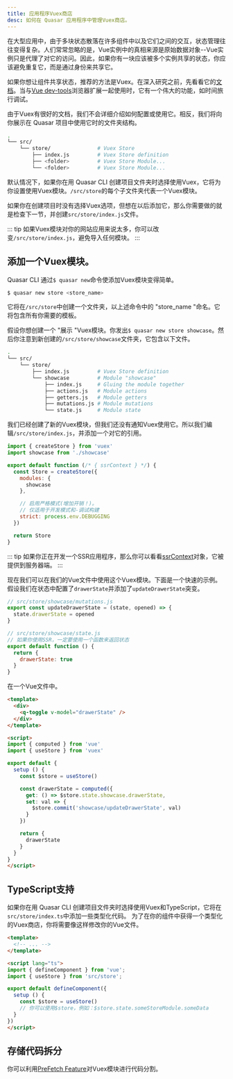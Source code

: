 ```yaml
---
title: 应用程序Vuex商店
desc: 如何在 Quasar 应用程序中管理Vuex商店。
---
```

在大型应用中，由于多块状态散落在许多组件中以及它们之间的交互，状态管理往往变得复杂。人们常常忽略的是，Vue实例中的真相来源是原始数据对象--Vue实例只是代理了对它的访问。因此，如果你有一块应该被多个实例共享的状态，你应该避免重复它，而是通过身份来共享它。

如果你想让组件共享状态，推荐的方法是Vuex。在深入研究之前，先看看它的[文档](https://vuex.vuejs.org/)。当与[Vue dev-tools](https://github.com/vuejs/vue-devtools)浏览器扩展一起使用时，它有一个伟大的功能，如时间旅行调试。

由于Vuex有很好的文档，我们不会详细介绍如何配置或使用它。相反，我们将向你展示在 Quasar 项目中使用它时的文件夹结构。

```bash
.
└── src/
    └── store/               # Vuex Store
        ├── index.js         # Vuex Store definition
        ├── <folder>         # Vuex Store Module...
        └── <folder>         # Vuex Store Module...
```

默认情况下，如果你在用 Quasar CLI 创建项目文件夹时选择使用Vuex，它将为你设置使用Vuex模块。`/src/store`的每个子文件夹代表一个Vuex模块。

如果你在创建项目时没有选择Vuex选项，但想在以后添加它，那么你需要做的就是检查下一节，并创建`src/store/index.js`文件。

::: tip
如果Vuex模块对你的网站应用来说太多，你可以改变`/src/store/index.js`，避免导入任何模块。
:::

## 添加一个Vuex模块。
 Quasar CLI 通过`$ quasar new`命令使添加Vuex模块变得简单。

```bash
$ quasar new store <store_name>
```

它将在`/src/store`中创建一个文件夹，以上述命令中的 "store_name "命名。它将包含所有你需要的模板。

假设你想创建一个 "展示 "Vuex模块。你发出`$ quasar new store showcase`。然后你注意到新创建的`/src/store/showcase`文件夹，它包含以下文件。

```bash
.
└── src/
    └── store/
        ├── index.js         # Vuex Store definition
        └── showcase         # Module "showcase"
            ├── index.js     # Gluing the module together
            ├── actions.js   # Module actions
            ├── getters.js   # Module getters
            ├── mutations.js # Module mutations
            └── state.js     # Module state
```

我们已经创建了新的Vuex模块，但我们还没有通知Vuex使用它。所以我们编辑`/src/store/index.js`，并添加一个对它的引用。

```js
import { createStore } from 'vuex'
import showcase from './showcase'

export default function (/* { ssrContext } */) {
  const Store = createStore({
    modules: {
      showcase
    },

    // 启用严格模式(增加开销！)。
    // 仅适用于开发模式和-调试构建
    strict: process.env.DEBUGGING
  })

  return Store
}
```

::: tip
如果你正在开发一个SSR应用程序，那么你可以看看[ssrContext](/quasar-cli/developing-ssr/ssr-context)对象，它被提供到服务器端。
:::

现在我们可以在我们的Vue文件中使用这个Vuex模块。下面是一个快速的示例。假设我们在状态中配置了`drawerState`并添加了`updateDrawerState`突变。

```js
// src/store/showcase/mutations.js
export const updateDrawerState = (state, opened) => {
  state.drawerState = opened
}

// src/store/showcase/state.js
// 如果你使用SSR，一定要使用一个函数来返回状态
export default function () {
  return {
    drawerState: true
  }
}
```

在一个Vue文件中。

```html
<template>
  <div>
    <q-toggle v-model="drawerState" />
  </div>
</template>

<script>
import { computed } from 'vue'
import { useStore } from 'vuex'

export default {
  setup () {
    const $store = useStore()

    const drawerState = computed({
      get: () => $store.state.showcase.drawerState,
      set: val => {
        $store.commit('showcase/updateDrawerState', val)
      }
    })

    return {
      drawerState
    }
  }
}
</script>
```

## TypeScript支持

如果你在用 Quasar CLI 创建项目文件夹时选择使用Vuex和TypeScript，它将在`src/store/index.ts`中添加一些类型化代码。
为了在你的组件中获得一个类型化的Vuex商店，你将需要像这样修改你的Vue文件。

```html
<template>
  <!-- ... -->
</template>

<script lang="ts">
import { defineComponent } from 'vue';
import { useStore } from 'src/store';

export default defineComponent({
  setup () {
    const $store = useStore()
    // 你可以使用$store，例如：$store.state.someStoreModule.someData
  }
})
</script>
```

## 存储代码拆分
你可以利用[PreFetch Feature](/quasar-cli/prefetch-feature#Store-Code-Splitting)对Vuex模块进行代码分割。
